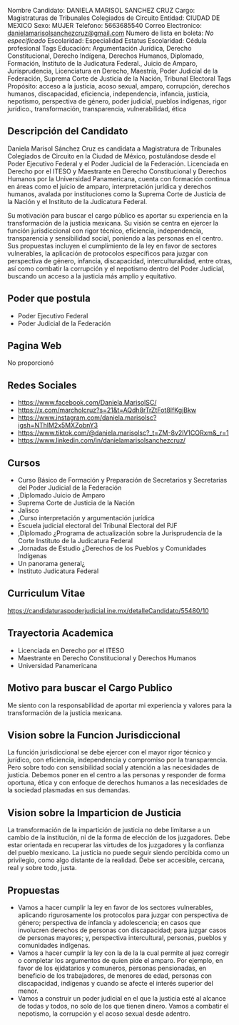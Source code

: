 Nombre Candidato: DANIELA MARISOL SANCHEZ CRUZ
Cargo: Magistraturas de Tribunales Colegiados de Circuito
Entidad: CIUDAD DE MEXICO
Sexo: MUJER
Telefono: 5663685540
Correo Electronico: danielamarisolsanchezcruz@gmail.com
Numero de lista en boleta: *No especificado*
Escolaridad: Especialidad
Estatus Escolaridad: Cédula profesional
Tags Educación: Argumentación Jurídica, Derecho Constitucional, Derecho Indígena, Derechos Humanos, Diplomado, Formación, Instituto de la Judicatura Federal., Juicio de Amparo, Jurisprudencia, Licenciatura en Derecho, Maestría, Poder Judicial de la Federación, Suprema Corte de Justicia de la Nación, Tribunal Electoral
Tags Propósito: acceso a la justicia, acoso sexual, amparo, corrupción, derechos humanos, discapacidad, eficiencia, independencia, infancia, justicia, nepotismo, perspectiva de género, poder judicial, pueblos indígenas, rigor jurídico., transformación, transparencia, vulnerabilidad, ética


## Descripción del Candidato 

Daniela Marisol Sánchez Cruz es candidata a Magistratura de Tribunales Colegiados de Circuito en la Ciudad de México, postulándose desde el Poder Ejecutivo Federal y el Poder Judicial de la Federación. Licenciada en Derecho por el ITESO y Maestrante en Derecho Constitucional y Derechos Humanos por la Universidad Panamericana, cuenta con formación continua en áreas como el juicio de amparo, interpretación jurídica y derechos humanos, avalada por instituciones como la Suprema Corte de Justicia de la Nación y el Instituto de la Judicatura Federal.

Su motivación para buscar el cargo público es aportar su experiencia en la transformación de la justicia mexicana. Su visión se centra en ejercer la función jurisdiccional con rigor técnico, eficiencia, independencia, transparencia y sensibilidad social, poniendo a las personas en el centro. Sus propuestas incluyen el cumplimiento de la ley en favor de sectores vulnerables, la aplicación de protocolos específicos para juzgar con perspectiva de género, infancia, discapacidad, interculturalidad, entre otras, así como combatir la corrupción y el nepotismo dentro del Poder Judicial, buscando un acceso a la justicia más amplio y equitativo.


## Poder que postula

- Poder Ejecutivo Federal
- Poder Judicial de la Federación


## Pagina Web

No proporcionó


## Redes Sociales

- https://www.facebook.com/Daniela.MarisolSC/
- https://x.com/marcholcruz?s=21&t=AQdh8rTrZtFot8IfKgjBkw
- https://www.instagram.com/daniela.marisolsc?igsh=NThlM2x5MXZobnY3
- https://www.tiktok.com/@daniela.marisolsc?_t=ZM-8v2lV1CORxm&_r=1
- https://www.linkedin.com/in/danielamarisolsanchezcruz/


## Cursos

- Curso Básico de Formación y Preparación de Secretarios y Secretarias del Poder Judicial de la Federación
- ,Diplomado Juicio de Amparo
- Suprema Corte de Justicia de la Nación
- Jalisco
- ,Curso interpretación y argumentación jurídica
- Escuela judicial electoral del Tribunal Electoral del PJF
- ,Diplomado ¿Programa de actualización sobre la Jurisprudencia de la Corte  Instituto de la Judicatura Federal
- ,Jornadas de Estudio ¿Derechos de los Pueblos y Comunidades Indígenas
- Un panorama general¿
- Instituto Judicatura Federal


## Curriculum Vitae

https://candidaturaspoderjudicial.ine.mx/detalleCandidato/55480/10


## Trayectoria Academica

- Licenciada en Derecho por el ITESO
- Maestrante en Derecho Constitucional y Derechos Humanos
- Universidad Panamericana


## Motivo para buscar el Cargo Publico

Me siento con la responsabilidad de aportar mi experiencia y valores para la transformación de la justicia mexicana.


## Vision sobre la Funcion Jurisdiccional

La función jurisdiccional se debe ejercer con el mayor rigor técnico y jurídico, con eficiencia, independencia y compromiso por la transparencia. Pero sobre todo con sensibilidad social y atención a las necesidades de justicia. Debemos poner en el centro a las personas y responder de forma oportuna, ética y con enfoque de derechos humanos a las necesidades de la sociedad plasmadas en sus demandas.


## Vision sobre la Imparticion de Justicia

La transformación de la impartición de justicia no debe limitarse a un cambio de la institución, ni de la forma de elección de los juzgadores. Debe estar orientada en recuperar las virtudes de los juzgadores y la confianza del pueblo mexicano. La justicia no puede seguir siendo percibida como un privilegio, como algo distante de la realidad. Debe ser accesible, cercana, real y sobre todo, justa.


## Propuestas

- Vamos a hacer cumplir la ley en favor de los sectores vulnerables, aplicando rigurosamente los protocolos para juzgar con perspectiva de género; perspectiva de infancia y adolescencia; en casos que involucren derechos de personas con discapacidad; para juzgar casos de personas mayores; y, perspectiva intercultural, personas, pueblos y comunidades indígenas.
- Vamos a hacer cumplir la ley con la  de la  la cual permite al juez corregir o completar los argumentos de quien pide el amparo. Por ejemplo, en favor de los ejidatarios y comuneros, personas pensionadas, en beneficio de los trabajadores, de menores de edad, personas con discapacidad, indígenas y cuando se afecte el interés superior del menor.
- Vamos a construir un poder judicial en el que la justicia esté al alcance de todas y todos, no solo de los que tienen dinero. Vamos a combatir el nepotismo, la corrupción y el acoso sexual desde adentro.


